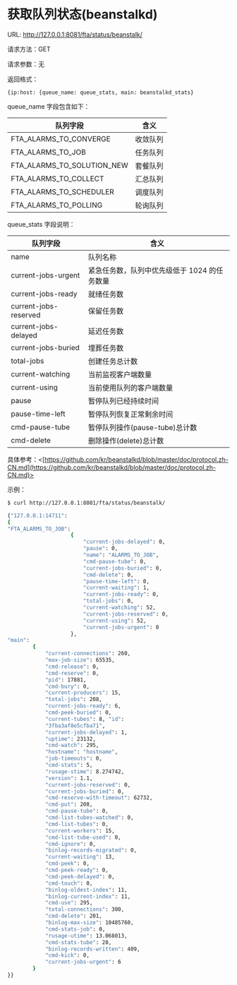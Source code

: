 # 获取队列状态(beanstalkd)

URL: http://127.0.0.1:8081/fta/status/beanstalk/

请求方法：GET

请求参数：无

返回格式：

`{ip:host: {queue_name: queue_stats, main: beanstalkd_stats}`

queue_name 字段包含如下：

| **队列字段**               | **含义** |
|----------------------------|----------|
| FTA_ALARMS_TO_CONVERGE     | 收敛队列 |
| FTA_ALARMS_TO_JOB          | 任务队列 |
| FTA_ALARMS_TO_SOLUTION_NEW | 套餐队列 |
| FTA_ALARMS_TO_COLLECT      | 汇总队列 |
| FTA_ALARMS_TO_SCHEDULER    | 调度队列 |
| FTA_ALARMS_TO_POLLING      | 轮询队列 |

queue_stats 字段说明：

| **队列字段**          | **含义**                                   |
|-----------------------|--------------------------------------------|
| name                  | 队列名称                                   |
| current-jobs-urgent   | 紧急任务数，队列中优先级低于 1024 的任务数量 |
| current-jobs-ready    | 就绪任务数                                 |
| current-jobs-reserved | 保留任务数                                 |
| current-jobs-delayed  | 延迟任务数                                 |
| current-jobs-buried   | 埋葬任务数                                 |
| total-jobs            | 创建任务总计数                             |
| current-watching      | 当前监视客户端数量                         |
| current-using         | 当前使用队列的客户端数量                   |
| pause                 | 暂停队列已经持续时间                       |
| pause-time-left       | 暂停队列恢复正常剩余时间                   |
| cmd-pause-tube        | 暂停队列操作(pause-tube)总计数             |
| cmd-delete            | 删除操作(delete)总计数                     |

具体参考：<[https://github.com/kr/beanstalkd/blob/master/doc/protocol.zh-CN.md](https://github.com/kr/beanstalkd/blob/master/doc/protocol.zh-CN.md)>

示例：

```bash
$ curl http://127.0.0.1:8081/fta/status/beanstalk/

{"127.0.0.1:14711":
{
"FTA_ALARMS_TO_JOB":
                    {
                        "current-jobs-delayed": 0,
                        "pause": 0,
                        "name": "ALARMS_TO_JOB",
                        "cmd-pause-tube": 0,
                        "current-jobs-buried": 0,
                        "cmd-delete": 0,
                        "pause-time-left": 0,
                        "current-waiting": 1,
                        "current-jobs-ready": 0,
                        "total-jobs": 0,
                        "current-watching": 52,
                        "current-jobs-reserved": 0,
                        "current-using": 52,
                        "current-jobs-urgent": 0
                    },
"main":
        {
            "current-connections": 260,
            "max-job-size": 65535,
            "cmd-release": 0,
            "cmd-reserve": 0,
            "pid": 17881,
            "cmd-bury": 0,
            "current-producers": 15,
            "total-jobs": 208,
            "current-jobs-ready": 6,
            "cmd-peek-buried": 0,
            "current-tubes": 8, "id":
            "3fba3af8e5cfba71",
            "current-jobs-delayed": 1,
            "uptime": 23132,
            "cmd-watch": 295,
            "hostname": "hostname",
            "job-timeouts": 0,
            "cmd-stats": 5,
            "rusage-stime": 8.274742,
            "version": 1.1,
            "current-jobs-reserved": 0,
            "current-jobs-buried": 0,
            "cmd-reserve-with-timeout": 62732,
            "cmd-put": 208,
            "cmd-pause-tube": 0,
            "cmd-list-tubes-watched": 0,
            "cmd-list-tubes": 0,
            "current-workers": 15,
            "cmd-list-tube-used": 0,
            "cmd-ignore": 0,
            "binlog-records-migrated": 0,
            "current-waiting": 13,
            "cmd-peek": 0,
            "cmd-peek-ready": 0,
            "cmd-peek-delayed": 0,
            "cmd-touch": 0,
            "binlog-oldest-index": 11,
            "binlog-current-index": 11,
            "cmd-use": 295,
            "total-connections": 300,
            "cmd-delete": 201,
            "binlog-max-size": 10485760,
            "cmd-stats-job": 0,
            "rusage-utime": 13.068013,
            "cmd-stats-tube": 28,
            "binlog-records-written": 409,
            "cmd-kick": 0,
            "current-jobs-urgent": 6
        }
}}
```
